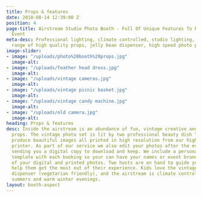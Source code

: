 ```yaml
---
title: Props & features
date: 2018-08-14 12:39:00 Z
position: 4
page-title: Airstream Studio Photo Booth - Full Of Unique Features To Enhance Your
  Event
meta-desc: Professional lighting, climate controlled, studio lighting, an enormous
  range of high quality props, jelly bean dispenser, high speed photo printing.
image-slider:
- image: "/uploads/photo%20booth%20props.jpg"
  image-alt: 
- image: "/uploads/feather head dress.jpg"
  image-alt: 
- image: "/uploads/vintage cameras.jpg"
  image-alt: 
- image: "/uploads/vintage picnic basket.jpg"
  image-alt: 
- image: "/uploads/vintage candy machine.jpg"
  image-alt: 
- image: "/uploads/old camera.jpg"
  image-alt: 
heading: Props & features
desc: Inside the airstream is an abundance of fun, vintage creative and entertaining
  props. The vintage photo set is lit by two professional beauty dish lights that
  produce beautiful images all printed in high resolution from our high speed photo
  printer. As part of our service we also edit your photos after the event before
  sending you a digital copy to download and keep. We include a personalised photo
  template with each booking so your can have your names or event branding on all
  of your digital and printed photos. Two hosts are on hand to guide your guests and
  help them get the most out of their experience. Kids love the vintage jelly bean
  dispenser (vegetarian friendly), and the airstream is climate controlled for cool
  summers and warm winter evenings.
layout: booth-aspect
---
```


